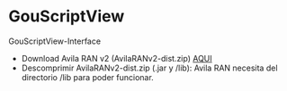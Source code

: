 # GouScriptView
GouScriptView-Interface
* Download Avila RAN v2 (AvilaRANv2-dist.zip)
[AQUI](https://github.com/miguel2m/GouScriptView/blob/master/GouScriptView/AvilaRANv2-dist/AvilaRANv2-dist.zip)
* Descomprimir AvilaRANv2-dist.zip (.jar y /lib):
  Avila RAN necesita del directorio /lib para poder funcionar.
